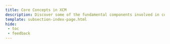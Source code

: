 ```yaml
---
title: Core Concepts in XCM
description: Discover some of the fundamental components involved in constructing cross-chain messages, such as XCM instructions and multilocations.
template: subsection-index-page.html
hide: 
 - toc
 - feedback
---
```

